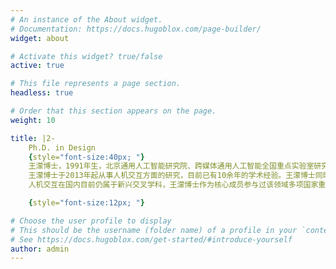 ```yaml
---
# An instance of the About widget.
# Documentation: https://docs.hugoblox.com/page-builder/
widget: about

# Activate this widget? true/false
active: true

# This file represents a page section.
headless: true

# Order that this section appears on the page.
weight: 10

title: |2-
    Ph.D. in Design 
    {style="font-size:40px; "}
    王濛博士，1991年生，北京通用人工智能研究院、跨媒体通用人工智能全国重点实验室研究员（副高），武汉大学通计划联培博导，清华大学水木学者（2019-2021），CCF高级会员，CCF人机交互专委会执行委员，IEEE\ACM专业会员，ACM SIGCHI GMTA获奖者（2024），清华大学优秀博士毕业生（2019），北京市优秀毕业生（2019）。
    王濛博士于2013年起从事人机交互方面的研究，目前已有10余年的学术经验。王濛博士同时拥有清华大学工学、文学及艺术学学位，藉由机械、电子、设计、计算机等多个学科交叉的教育与科研经历，他带领团队设计并打造了一系列创新的交互工具、装置与机器人系统，应用于未来生活、未来娱乐以及未来教育等诸多领域。作为国内最早一批在实体交互、机器人交互方向开展研究的学者，他作为主要作者在国际一流会议与期刊上发表了20余篇高水平论文，领域涵盖人机交互（ACM TEI，ACM UIST，IEEE RO-MAN）、计算机（IEEE TCSS， Nature Machine Intelligence）、机器人（IEEE ICRA，IEEE IROS, IEEE RA-L）、艺术设计（MIT Leonardo）等，并长期担任IEEE RO-MAN的Associate Editor。
    人机交互在国内目前仍属于新兴交叉学科，王濛博士作为核心成员参与过该领域多项国家重点研发计划、国家自然科学基金等重点项目，并独立主持了一项博士后科学基金面上项目，以及多项全国重点实验室自研项目。有多篇文章亦发表于《计算机辅助设计与图形学学报》《中国科学：信息科学》等国内核心期刊，以及一部学术专著《模块化实物用户界面设计》于清华大学出版社出版。王濛博士在模块化、可重构系统的设计开发上有丰富的经验，于物联网、交互设备、机器人等领域获得了10余项国家发明专利授权，并受邀应用于清华、北大、港科大（广州）等高校的创新课程设计中。学术之外，他也是果壳的一名科普专栏作者，以及业余的乐高建造师。

    {style="font-size:12px; "}

# Choose the user profile to display
# This should be the username (folder name) of a profile in your `content/authors/` folder.
# See https://docs.hugoblox.com/get-started/#introduce-yourself
author: admin
---
```

